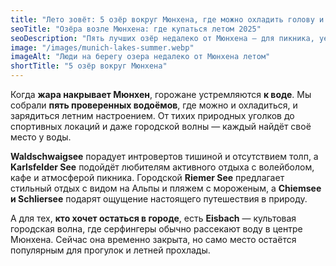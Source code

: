 ```yaml
---
title: "Лето зовёт: 5 озёр вокруг Мюнхена, где можно охладить голову и разогреть настроение"
seoTitle: "Озёра возле Мюнхена: где купаться летом 2025"
seoDescription: "Пять лучших озёр недалеко от Мюнхена — для пикника, уединения, спорта и даже серфинга. Проверенные места с атмосферой и советами."
image: "/images/munich-lakes-summer.webp"
imageAlt: "Люди на берегу озера недалеко от Мюнхена летом"
shortTitle: "5 озёр вокруг Мюнхена"
---
```


Когда **жара накрывает Мюнхен**, горожане устремляются **к воде**. Мы собрали **пять проверенных водоёмов**, где можно и охладиться, и зарядиться летним настроением. От тихих природных уголков до спортивных локаций и даже городской волны — каждый найдёт своё место у воды.

**Waldschwaigsee** порадует интровертов тишиной и отсутствием толп, а **Karlsfelder See** подойдёт любителям активного отдыха с волейболом, кафе и атмосферой пикника. Городской **Riemer See** предлагает стильный отдых с видом на Альпы и пляжем с мороженым, а **Chiemsee и Schliersee** подарят ощущение настоящего путешествия в природу.

А для тех, **кто хочет остаться в городе**, есть **Eisbach** — культовая городская волна, где серфингеры обычно рассекают воду в центре Мюнхена. Сейчас она временно закрыта, но само место остаётся популярным для прогулок и летней прохлады.